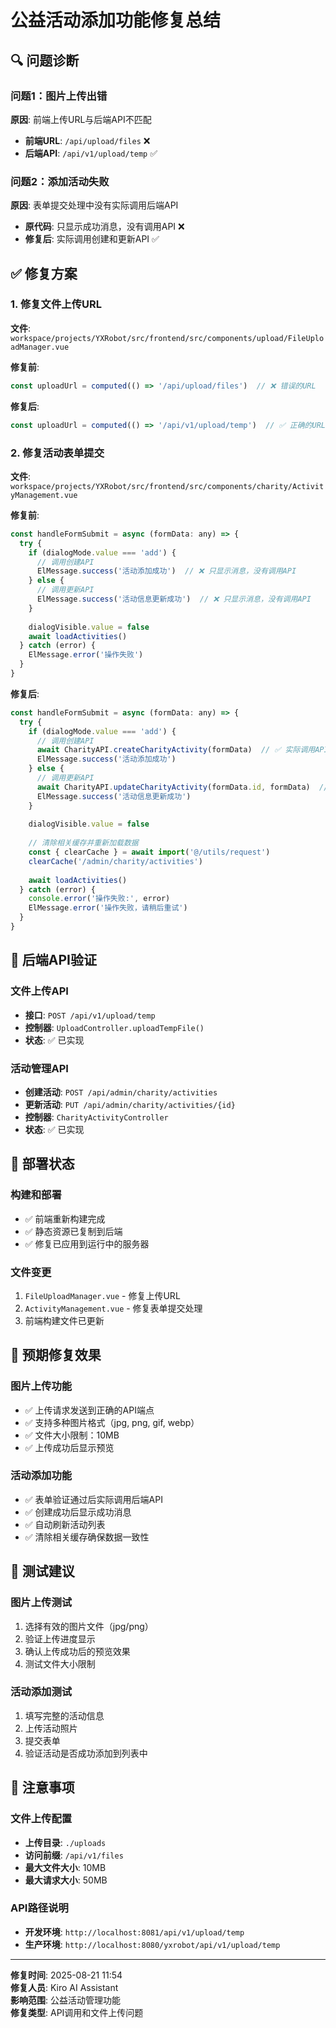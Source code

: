 # 公益活动添加功能修复总结

## 🔍 问题诊断

### 问题1：图片上传出错
**原因**: 前端上传URL与后端API不匹配
- **前端URL**: `/api/upload/files` ❌
- **后端API**: `/api/v1/upload/temp` ✅

### 问题2：添加活动失败
**原因**: 表单提交处理中没有实际调用后端API
- **原代码**: 只显示成功消息，没有调用API ❌
- **修复后**: 实际调用创建和更新API ✅

## ✅ 修复方案

### 1. 修复文件上传URL
**文件**: `workspace/projects/YXRobot/src/frontend/src/components/upload/FileUploadManager.vue`

**修复前**:
```javascript
const uploadUrl = computed(() => '/api/upload/files')  // ❌ 错误的URL
```

**修复后**:
```javascript
const uploadUrl = computed(() => '/api/v1/upload/temp')  // ✅ 正确的URL
```

### 2. 修复活动表单提交
**文件**: `workspace/projects/YXRobot/src/frontend/src/components/charity/ActivityManagement.vue`

**修复前**:
```javascript
const handleFormSubmit = async (formData: any) => {
  try {
    if (dialogMode.value === 'add') {
      // 调用创建API
      ElMessage.success('活动添加成功')  // ❌ 只显示消息，没有调用API
    } else {
      // 调用更新API
      ElMessage.success('活动信息更新成功')  // ❌ 只显示消息，没有调用API
    }
    
    dialogVisible.value = false
    await loadActivities()
  } catch (error) {
    ElMessage.error('操作失败')
  }
}
```

**修复后**:
```javascript
const handleFormSubmit = async (formData: any) => {
  try {
    if (dialogMode.value === 'add') {
      // 调用创建API
      await CharityAPI.createCharityActivity(formData)  // ✅ 实际调用API
      ElMessage.success('活动添加成功')
    } else {
      // 调用更新API
      await CharityAPI.updateCharityActivity(formData.id, formData)  // ✅ 实际调用API
      ElMessage.success('活动信息更新成功')
    }
    
    dialogVisible.value = false
    
    // 清除相关缓存并重新加载数据
    const { clearCache } = await import('@/utils/request')
    clearCache('/admin/charity/activities')
    
    await loadActivities()
  } catch (error) {
    console.error('操作失败:', error)
    ElMessage.error('操作失败，请稍后重试')
  }
}
```

## 🔧 后端API验证

### 文件上传API
- **接口**: `POST /api/v1/upload/temp`
- **控制器**: `UploadController.uploadTempFile()`
- **状态**: ✅ 已实现

### 活动管理API
- **创建活动**: `POST /api/admin/charity/activities`
- **更新活动**: `PUT /api/admin/charity/activities/{id}`
- **控制器**: `CharityActivityController`
- **状态**: ✅ 已实现

## 🚀 部署状态

### 构建和部署
- ✅ 前端重新构建完成
- ✅ 静态资源已复制到后端
- ✅ 修复已应用到运行中的服务器

### 文件变更
1. `FileUploadManager.vue` - 修复上传URL
2. `ActivityManagement.vue` - 修复表单提交处理
3. 前端构建文件已更新

## 🎯 预期修复效果

### 图片上传功能
- ✅ 上传请求发送到正确的API端点
- ✅ 支持多种图片格式（jpg, png, gif, webp）
- ✅ 文件大小限制：10MB
- ✅ 上传成功后显示预览

### 活动添加功能
- ✅ 表单验证通过后实际调用后端API
- ✅ 创建成功后显示成功消息
- ✅ 自动刷新活动列表
- ✅ 清除相关缓存确保数据一致性

## 🧪 测试建议

### 图片上传测试
1. 选择有效的图片文件（jpg/png）
2. 验证上传进度显示
3. 确认上传成功后的预览效果
4. 测试文件大小限制

### 活动添加测试
1. 填写完整的活动信息
2. 上传活动照片
3. 提交表单
4. 验证活动是否成功添加到列表中

## 📝 注意事项

### 文件上传配置
- **上传目录**: `./uploads`
- **访问前缀**: `/api/v1/files`
- **最大文件大小**: 10MB
- **最大请求大小**: 50MB

### API路径说明
- **开发环境**: `http://localhost:8081/api/v1/upload/temp`
- **生产环境**: `http://localhost:8080/yxrobot/api/v1/upload/temp`

---

**修复时间**: 2025-08-21 11:54  
**修复人员**: Kiro AI Assistant  
**影响范围**: 公益活动管理功能  
**修复类型**: API调用和文件上传问题